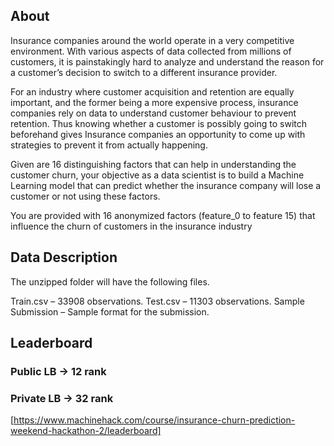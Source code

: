 ## About
Insurance companies around the world operate in a very competitive environment. With various aspects of data collected from millions of customers, it is painstakingly hard to analyze and understand the reason for a customer’s decision to switch to a different insurance provider.

For an industry where customer acquisition and retention are equally important, and the former being a more expensive process, insurance companies rely on data to understand customer behaviour to prevent retention. Thus knowing whether a customer is possibly going to switch beforehand gives Insurance companies an opportunity to come up with strategies to prevent it from actually happening.

Given are 16 distinguishing factors that can help in understanding the customer churn, your objective as a data scientist is to build a Machine Learning model that can predict whether the insurance company will lose a customer or not using these factors.

You are provided with 16 anonymized factors (feature_0 to feature 15) that influence the churn of customers in the insurance industry

## Data Description
The unzipped folder will have the following files.

Train.csv – 33908 observations.
Test.csv – 11303 observations.
Sample Submission – Sample format for the submission.

## Leaderboard
### Public LB -> 12 rank
### Private LB -> 32 rank
[https://www.machinehack.com/course/insurance-churn-prediction-weekend-hackathon-2/leaderboard]
